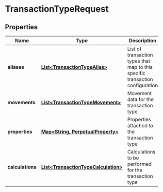 

# TransactionTypeRequest


## Properties

Name | Type | Description | Notes
------------ | ------------- | ------------- | -------------
**aliases** | [**List&lt;TransactionTypeAlias&gt;**](TransactionTypeAlias.md) | List of transaction types that map to this specific transaction configuration | 
**movements** | [**List&lt;TransactionTypeMovement&gt;**](TransactionTypeMovement.md) | Movement data for the transaction type | 
**properties** | [**Map&lt;String, PerpetualProperty&gt;**](PerpetualProperty.md) | Properties attached to the transaction type |  [optional]
**calculations** | [**List&lt;TransactionTypeCalculation&gt;**](TransactionTypeCalculation.md) | Calculations to be performed for the transaction type |  [optional]



